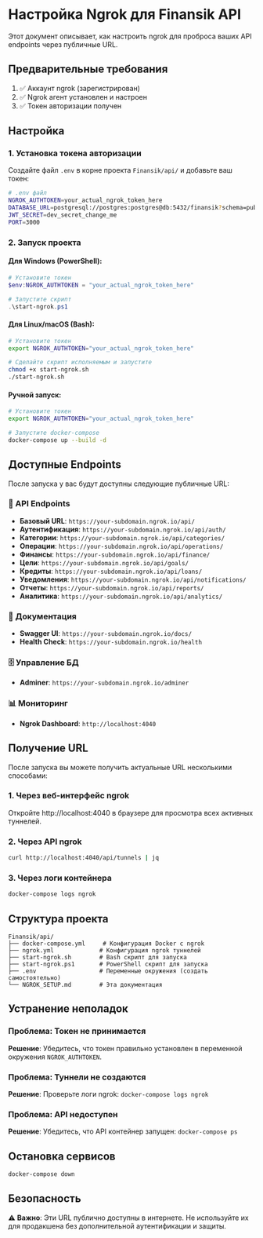 # Настройка Ngrok для Finansik API

Этот документ описывает, как настроить ngrok для проброса ваших API endpoints через публичные URL.

## Предварительные требования

1. ✅ Аккаунт ngrok (зарегистрирован)
2. ✅ Ngrok агент установлен и настроен
3. ✅ Токен авторизации получен

## Настройка

### 1. Установка токена авторизации

Создайте файл `.env` в корне проекта `Finansik/api/` и добавьте ваш токен:

```bash
# .env файл
NGROK_AUTHTOKEN=your_actual_ngrok_token_here
DATABASE_URL=postgresql://postgres:postgres@db:5432/finansik?schema=public
JWT_SECRET=dev_secret_change_me
PORT=3000
```

### 2. Запуск проекта

#### Для Windows (PowerShell):
```powershell
# Установите токен
$env:NGROK_AUTHTOKEN = "your_actual_ngrok_token_here"

# Запустите скрипт
.\start-ngrok.ps1
```

#### Для Linux/macOS (Bash):
```bash
# Установите токен
export NGROK_AUTHTOKEN="your_actual_ngrok_token_here"

# Сделайте скрипт исполняемым и запустите
chmod +x start-ngrok.sh
./start-ngrok.sh
```

#### Ручной запуск:
```bash
# Установите токен
export NGROK_AUTHTOKEN="your_actual_ngrok_token_here"

# Запустите docker-compose
docker-compose up --build -d
```

## Доступные Endpoints

После запуска у вас будут доступны следующие публичные URL:

### 🔗 API Endpoints
- **Базовый URL**: `https://your-subdomain.ngrok.io/api/`
- **Аутентификация**: `https://your-subdomain.ngrok.io/api/auth/`
- **Категории**: `https://your-subdomain.ngrok.io/api/categories/`
- **Операции**: `https://your-subdomain.ngrok.io/api/operations/`
- **Финансы**: `https://your-subdomain.ngrok.io/api/finance/`
- **Цели**: `https://your-subdomain.ngrok.io/api/goals/`
- **Кредиты**: `https://your-subdomain.ngrok.io/api/loans/`
- **Уведомления**: `https://your-subdomain.ngrok.io/api/notifications/`
- **Отчеты**: `https://your-subdomain.ngrok.io/api/reports/`
- **Аналитика**: `https://your-subdomain.ngrok.io/api/analytics/`

### 📖 Документация
- **Swagger UI**: `https://your-subdomain.ngrok.io/docs/`
- **Health Check**: `https://your-subdomain.ngrok.io/health`

### 🗄️ Управление БД
- **Adminer**: `https://your-subdomain.ngrok.io/adminer`

### 📊 Мониторинг
- **Ngrok Dashboard**: `http://localhost:4040`

## Получение URL

После запуска вы можете получить актуальные URL несколькими способами:

### 1. Через веб-интерфейс ngrok
Откройте http://localhost:4040 в браузере для просмотра всех активных туннелей.

### 2. Через API ngrok
```bash
curl http://localhost:4040/api/tunnels | jq
```

### 3. Через логи контейнера
```bash
docker-compose logs ngrok
```

## Структура проекта

```
Finansik/api/
├── docker-compose.yml     # Конфигурация Docker с ngrok
├── ngrok.yml             # Конфигурация ngrok туннелей
├── start-ngrok.sh        # Bash скрипт для запуска
├── start-ngrok.ps1       # PowerShell скрипт для запуска
├── .env                  # Переменные окружения (создать самостоятельно)
└── NGROK_SETUP.md        # Эта документация
```

## Устранение неполадок

### Проблема: Токен не принимается
**Решение**: Убедитесь, что токен правильно установлен в переменной окружения `NGROK_AUTHTOKEN`.

### Проблема: Туннели не создаются
**Решение**: Проверьте логи ngrok: `docker-compose logs ngrok`

### Проблема: API недоступен
**Решение**: Убедитесь, что API контейнер запущен: `docker-compose ps`

## Остановка сервисов

```bash
docker-compose down
```

## Безопасность

⚠️ **Важно**: Эти URL публично доступны в интернете. Не используйте их для продакшена без дополнительной аутентификации и защиты.

